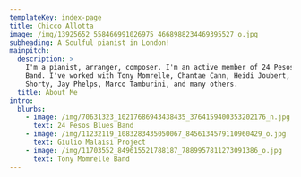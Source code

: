 ```yaml
---
templateKey: index-page
title: Chicco Allotta
image: /img/13925652_558466991026975_4668988234469395527_o.jpg
subheading: A Soulful pianist in London!
mainpitch:
  description: >
    I'm a pianist, arranger, composer. I'm an active member of 24 Pesos Blues
    Band. I've worked with Tony Momrelle, Chantae Cann, Heidi Joubert, Davide
    Shorty, Jay Phelps, Marco Tamburini, and many others.
  title: About Me
intro:
  blurbs:
    - image: /img/70631323_10217686943438435_3764159400353202176_n.jpg
      text: 24 Pesos Blues Band
    - image: /img/11232119_1083283435050067_8456134579110960429_o.jpg
      text: Giulio Malaisi Project
    - image: /img/11703552_849615521788187_7889957811273091386_o.jpg
      text: Tony Momrelle Band
---
```


